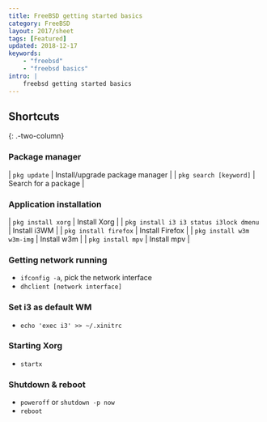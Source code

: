 ```yaml
---
title: FreeBSD getting started basics
category: FreeBSD
layout: 2017/sheet
tags: [Featured]
updated: 2018-12-17
keywords:
    - "freebsd"
    - "freebsd basics"
intro: |
    freebsd getting started basics
---
```


Shortcuts
---------
{: .-two-column}

### Package manager

| `pkg update` | Install/upgrade package manager |
| `pkg search [keyword]` | Search for a package |

### Application installation

| `pkg install xorg` | Install Xorg |
| `pkg install i3 i3 status i3lock dmenu` | Install i3WM |
| `pkg install firefox` | Install Firefox |
| `pkg install w3m w3m-img` | Install w3m |
| `pkg install mpv` | Install mpv |
  
### Getting network running

+ `ifconfig -a`, pick the network interface 
+ `dhclient [network interface]`

### Set i3 as default WM

+ `echo 'exec i3' >> ~/.xinitrc`

### Starting Xorg

+ `startx`

### Shutdown & reboot

+ `poweroff` or `shutdown -p now`
+ `reboot`